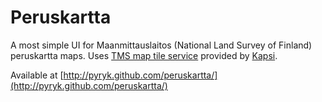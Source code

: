 # Peruskartta
A most simple UI for Maanmittauslaitos (National Land Survey of Finland) 
peruskartta maps. Uses [TMS map tile service](http://kartat.kapsi.fi/) provided by [Kapsi](http://www.kapsi.fi/).

Available at [http://pyryk.github.com/peruskartta/](http://pyryk.github.com/peruskartta/)